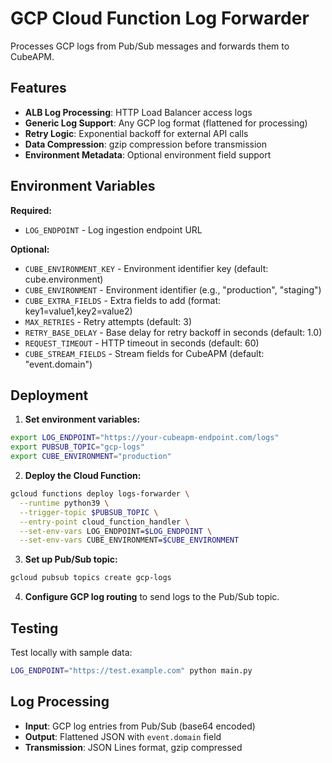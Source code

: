 # GCP Cloud Function Log Forwarder

Processes GCP logs from Pub/Sub messages and forwards them to CubeAPM.

## Features

- **ALB Log Processing**: HTTP Load Balancer access logs
- **Generic Log Support**: Any GCP log format (flattened for processing)
- **Retry Logic**: Exponential backoff for external API calls
- **Data Compression**: gzip compression before transmission
- **Environment Metadata**: Optional environment field support

## Environment Variables

**Required:**
- `LOG_ENDPOINT` - Log ingestion endpoint URL

**Optional:**
- `CUBE_ENVIRONMENT_KEY` - Environment identifier key (default: cube.environment)
- `CUBE_ENVIRONMENT` - Environment identifier (e.g., "production", "staging")
- `CUBE_EXTRA_FIELDS` - Extra fields to add (format: key1=value1,key2=value2)
- `MAX_RETRIES` - Retry attempts (default: 3)
- `RETRY_BASE_DELAY` - Base delay for retry backoff in seconds (default: 1.0)
- `REQUEST_TIMEOUT` - HTTP timeout in seconds (default: 60)
- `CUBE_STREAM_FIELDS` - Stream fields for CubeAPM (default: "event.domain")

## Deployment

1. **Set environment variables:**
```bash
export LOG_ENDPOINT="https://your-cubeapm-endpoint.com/logs"
export PUBSUB_TOPIC="gcp-logs"
export CUBE_ENVIRONMENT="production"
```

2. **Deploy the Cloud Function:**
```bash
gcloud functions deploy logs-forwarder \
  --runtime python39 \
  --trigger-topic $PUBSUB_TOPIC \
  --entry-point cloud_function_handler \
  --set-env-vars LOG_ENDPOINT=$LOG_ENDPOINT \
  --set-env-vars CUBE_ENVIRONMENT=$CUBE_ENVIRONMENT
```

3. **Set up Pub/Sub topic:**
```bash
gcloud pubsub topics create gcp-logs
```

4. **Configure GCP log routing** to send logs to the Pub/Sub topic.

## Testing

Test locally with sample data:
```bash
LOG_ENDPOINT="https://test.example.com" python main.py
```

## Log Processing

- **Input**: GCP log entries from Pub/Sub (base64 encoded)
- **Output**: Flattened JSON with `event.domain` field
- **Transmission**: JSON Lines format, gzip compressed
